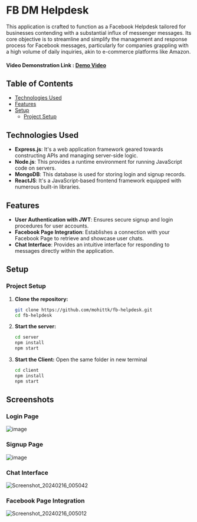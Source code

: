 # FB DM Helpdesk

This application is crafted to function as a Facebook Helpdesk tailored for businesses contending with a substantial influx of messenger messages. Its core objective is to streamline and simplify the management and response process for Facebook messages, particularly for companies grappling with a high volume of daily inquiries, akin to e-commerce platforms like Amazon.

#### Video Demonstration Link : [Demo Video](https://www.loom.com/share/6d12464a1981471980aba09c7eb7b26c)

## Table of Contents

- [Technologies Used](#technologies-used)
- [Features](#features)
- [Setup](#setup)
  - [Project Setup](#project-setup)

## Technologies Used

- **Express.js**: It's a web application framework geared towards constructing APIs and managing server-side logic.
- **Node.js**: This provides a runtime environment for running JavaScript code on servers.
- **MongoDB**: This database is used for storing login and signup records.
- **ReactJS**: It's a JavaScript-based frontend framework equipped with numerous built-in libraries.

## Features

- **User Authentication with JWT**: Ensures secure signup and login procedures for user accounts.
- **Facebook Page Integration**: Establishes a connection with your Facebook Page to retrieve and showcase user chats.
- **Chat Interface**: Provides an intuitive interface for responding to messages directly within the application.

## Setup

### Project Setup

1. **Clone the repository:**

   ```bash
   git clone https://github.com/mohittk/fb-helpdesk.git
   cd fb-helpdesk
2. **Start the server:**
 
   ```bash
   cd server
   npm install
   npm start
3. **Start the Client:**
 Open the same folder in new terminal
   ```bash
   cd client
   npm install
   npm start
   
## Screenshots

### Login Page
![image](https://github.com/mohittk/fb-helpdesk/assets/79041510/bea3a373-c8c6-4b7c-b561-32d32cd7e1fa)

### Signup Page
![image](https://github.com/mohittk/fb-helpdesk/assets/79041510/f0855d44-5a69-4ae3-8e32-d37c0eced1ca)


### Chat Interface
![Screenshot_20240216_005042](https://github.com/mohittk/fb-helpdesk/assets/79041510/744e9f71-9eab-4a0e-b242-37a9cf02ca0b)

### Facebook Page Integration
![Screenshot_20240216_005012](https://github.com/mohittk/fb-helpdesk/assets/79041510/5444900d-ae3b-4114-90b0-a49abdbb0af2)


